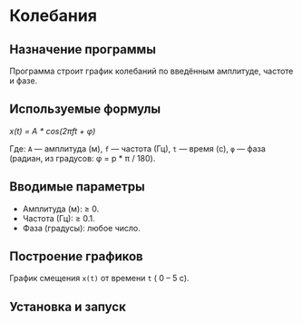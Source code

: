 # Колебания

## Назначение программы
Программа строит график колебаний по введённым амплитуде, частоте и фазе.

## Используемые формулы
*x(t) = A * cos(2πft + φ)*

Где: `A` — амплитуда (м), `f` — частота (Гц), `t` — время (с), `φ` — фаза (радиан, из градусов: φ = p * π / 180).

## Вводимые параметры
- Амплитуда (м): ≥ 0.
- Частота (Гц): ≥ 0.1.
- Фаза (градусы): любое число.

## Построение графиков
График смещения `x(t)` от времени `t` ( 0 – 5 с).

## Установка и запуск
